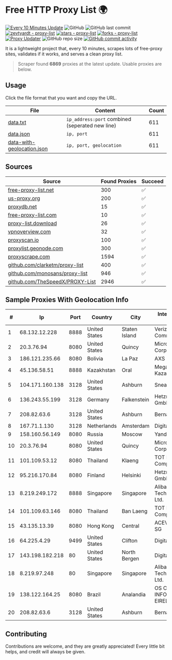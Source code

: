 
# Free HTTP Proxy List 🌍

[![Every 10 Minutes Update](https://github.com/mertguvencli/http-proxy-list/actions/workflows/main.yml/badge.svg?branch=main)](https://github.com/mertguvencli/http-proxy-list/actions/workflows/main.yml)
![GitHub](https://img.shields.io/github/license/mertguvencli/http-proxy-list)
![GitHub last commit](https://img.shields.io/github/last-commit/mertguvencli/http-proxy-list)
[![zevtyardt - proxy-list](https://img.shields.io/static/v1?label=zevtyardt&message=proxy-list&color=blue&logo=github)](https://github.com/zevtyardt/proxy-list "Go to GitHub repo")
[![stars - proxy-list](https://img.shields.io/github/stars/zevtyardt/proxy-list?style=social)](https://github.com/zevtyardt/proxy-list)
[![forks - proxy-list](https://img.shields.io/github/forks/zevtyardt/proxy-list?style=social)](https://github.com/zevtyardt/proxy-list)
[![Proxy Updater](https://github.com/zevtyardt/proxy-list/workflows/Proxy%20Updater/badge.svg)](https://github.com/zevtyardt/proxy-list/actions?query=workflow:"Proxy+Updater")
![GitHub repo size](https://img.shields.io/github/repo-size/zevtyardt/proxy-list)
[![GitHub commit activity](https://img.shields.io/github/commit-activity/m/zevtyardt/proxy-list?logo=commits)](https://github.com/zevtyardt/proxy-list/commits/main)

It is a lightweight project that, every 10 minutes, scrapes lots of free-proxy sites, validates if it works, and serves a clean proxy list.

> Scraper found **6869** proxies at the latest update. Usable proxies are below.

## Usage

Click the file format that you want and copy the URL.

|File|Content|Count|
|----|-------|-----|
|[data.txt](https://raw.githubusercontent.com/mertguvencli/http-proxy-list/main/proxy-list/data.txt)|`ip_address:port` combined (seperated new line)|611|
|[data.json](https://raw.githubusercontent.com/mertguvencli/http-proxy-list/main/proxy-list/data.json)|`ip, port`|611|
|[data-with-geolocation.json](https://raw.githubusercontent.com/mertguvencli/http-proxy-list/main/proxy-list/data-with-geolocation.json)|`ip, port, geolocation`|611|

## Sources

|Source|Found Proxies|Succeed|
|------|-------------|-------|
|[free-proxy-list.net](https://free-proxy-list.net)|300|✅|
|[us-proxy.org](https://www.us-proxy.org)|200|✅|
|[proxydb.net](http://proxydb.net)|15|✅|
|[free-proxy-list.com](https://free-proxy-list.com/?page=&port=&type%5B%5D=http&type%5B%5D=https&up_time=0&search=Search)|10|✅|
|[proxy-list.download](https://www.proxy-list.download/HTTP)|26|✅|
|[vpnoverview.com](https://vpnoverview.com/privacy/anonymous-browsing/free-proxy-servers)|32|✅|
|[proxyscan.io](https://www.proxyscan.io)|100|✅|
|[proxylist.geonode.com](https://proxylist.geonode.com/api/proxy-list?limit=300&page=1&sort_by=lastChecked&sort_type=desc&protocols=http,https)|300|✅|
|[proxyscrape.com](https://api.proxyscrape.com/v2/?request=displayproxies&protocol=http&timeout=10000&country=all&ssl=all&anonymity=all)|1594|✅|
|[github.com/clarketm/proxy-list](https://raw.githubusercontent.com/clarketm/proxy-list/master/proxy-list-raw.txt)|400|✅|
|[github.com/monosans/proxy-list](https://raw.githubusercontent.com/monosans/proxy-list/main/proxies/http.txt)|946|✅|
|[github.com/TheSpeedX/PROXY-List](https://raw.githubusercontent.com/TheSpeedX/PROXY-List/master/http.txt)|2946|✅|


## Sample Proxies With Geolocation Info

|#|Ip|Port|Country|City|Internet Service Provider|
|-|--|----|-------|----|-------------------------|
|1|68.132.12.228|8888|United States|Staten Island|Verizon Communications|
|2|20.3.76.94|8080|United States|Quincy|Microsoft Corporation|
|3|186.121.235.66|8080|Bolivia|La Paz|AXS Bolivia S. A.|
|4|45.136.58.51|8888|Kazakhstan|Oral|Megahost Kazakhstan TOO|
|5|104.171.160.138|3128|United States|Ashburn|Sneaker Server|
|6|136.243.55.199|3128|Germany|Falkenstein|Hetzner Online GmbH|
|7|208.82.63.6|3128|United States|Ashburn|Bernardi Sounds|
|8|167.71.1.130|3128|Netherlands|Amsterdam|DigitalOcean, LLC|
|9|158.160.56.149|8080|Russia|Moscow|Yandex.Cloud LLC|
|10|20.3.76.94|8080|United States|Quincy|Microsoft Corporation|
|11|101.109.53.12|8080|Thailand|Klaeng|TOT Public Company Limited|
|12|95.216.170.84|8080|Finland|Helsinki|Hetzner Online GmbH|
|13|8.219.249.172|8888|Singapore|Singapore|Alibaba (US) Technology Co., Ltd.|
|14|101.109.63.146|8080|Thailand|Ban Laeng|TOT Public Company Limited|
|15|43.135.13.39|8080|Hong Kong|Central|ACEVILLEPTELTD-SG|
|16|64.225.4.29|9499|United States|Clifton|DigitalOcean, LLC|
|17|143.198.182.218|80|United States|North Bergen|DigitalOcean, LLC|
|18|8.219.97.248|80|Singapore|Singapore|Alibaba (US) Technology Co., Ltd.|
|19|138.122.164.25|8080|Brazil|Analandia|OS CONNECT INFORMATICA EIRELI - EPP|
|20|208.82.63.6|3128|United States|Ashburn|Bernardi Sounds|



## Contributing

Contributions are welcome, and they are greatly appreciated! Every
little bit helps, and credit will always be given.

